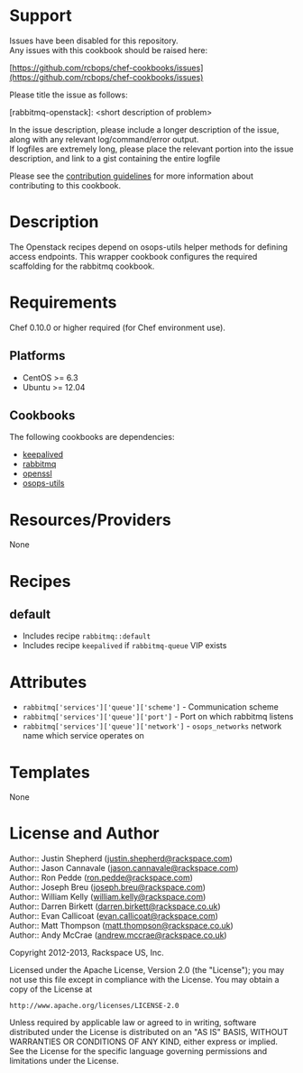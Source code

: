 Support
=======

Issues have been disabled for this repository.  
Any issues with this cookbook should be raised here:

[https://github.com/rcbops/chef-cookbooks/issues](https://github.com/rcbops/chef-cookbooks/issues)

Please title the issue as follows:

[rabbitmq-openstack]: \<short description of problem\>

In the issue description, please include a longer description of the issue, along with any relevant log/command/error output.  
If logfiles are extremely long, please place the relevant portion into the issue description, and link to a gist containing the entire logfile

Please see the [contribution guidelines](CONTRIBUTING.md) for more information about contributing to this cookbook.

Description
===========

The Openstack recipes depend on osops-utils helper methods for defining access endpoints. This wrapper cookbook configures the required scaffolding for the rabbitmq cookbook.

Requirements
============

Chef 0.10.0 or higher required (for Chef environment use).

Platforms
--------

* CentOS >= 6.3
* Ubuntu >= 12.04

Cookbooks
---------

The following cookbooks are dependencies:

* [keepalived](https://github.com/rcbops-cookbooks/keepalived)
* [rabbitmq](https://github.com/opscode-cookbooks/rabbitmq)
* [openssl](https://github.com/opscode-cookbooks/openssl)
* [osops-utils](https://github.com/rcbops-cookbooks/osops-utils)

Resources/Providers
===================

None

Recipes
=======

default
----
- Includes recipe `rabbitmq::default`
- Includes recipe `keepalived` if `rabbitmq-queue` VIP exists

Attributes
==========

* `rabbitmq['services']['queue']['scheme']` - Communication scheme
* `rabbitmq['services']['queue']['port']` - Port on which rabbitmq listens
* `rabbitmq['services']['queue']['network']` - `osops_networks` network name which service operates on

Templates
=========

None

License and Author
==================

Author:: Justin Shepherd (<justin.shepherd@rackspace.com>)  
Author:: Jason Cannavale (<jason.cannavale@rackspace.com>)  
Author:: Ron Pedde (<ron.pedde@rackspace.com>)  
Author:: Joseph Breu (<joseph.breu@rackspace.com>)  
Author:: William Kelly (<william.kelly@rackspace.com>)  
Author:: Darren Birkett (<darren.birkett@rackspace.co.uk>)  
Author:: Evan Callicoat (<evan.callicoat@rackspace.com>)  
Author:: Matt Thompson (<matt.thompson@rackspace.co.uk>)  
Author:: Andy McCrae (<andrew.mccrae@rackspace.co.uk>)  

Copyright 2012-2013, Rackspace US, Inc.  

Licensed under the Apache License, Version 2.0 (the "License");
you may not use this file except in compliance with the License.
You may obtain a copy of the License at

    http://www.apache.org/licenses/LICENSE-2.0

Unless required by applicable law or agreed to in writing, software
distributed under the License is distributed on an "AS IS" BASIS,
WITHOUT WARRANTIES OR CONDITIONS OF ANY KIND, either express or implied.
See the License for the specific language governing permissions and
limitations under the License.
